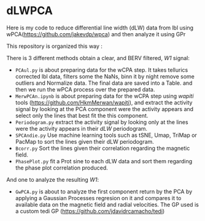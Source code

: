 # dLWPCA

Here is my code to reduce differential line width (dLW) data from lbl using wPCA(https://github.com/jakevdp/wpca) and then analyze it using GPr


This repository is organized this way :

There is 3 different methods obtain a clear, and BERV filtered, _W1_ signal:

  - `PCAul.py` is about preparing data for the wCPA step. It takes tellurics corrected lbl data, filters some the NaNs, binn it by night remove some outliers and Normalize data. The final data are saved into a Table. and then we run the wPCA process over the prepared data.
  - `MerwPCAn.ipynb` is about preparing data for the wCPA step using _wapiti_ tools (https://github.com/HkmMerwan/wapiti), and extract the activity signal by looking at the PCA component were the activity appears and select only the lines that best fit the this component.
  - `Periodogram.py` extract the activity signal by looking only at the lines were the activity appears in their _dLW_ periodogram.
  - `SPCAndie.py` Use machine learning tools such as tSNE, Umap, TriMap or PacMap to sort the lines given their dLW periodogram.
  - `Bcorr.py` Sort the lines given their correlation regarding the magnetic field.
  - `PhasePlot.py` fit a Prot sine to each dLW data and sort them regarding the phase plot correlation produced. 
  
And one to analyze the resulting _W1_:
  - `GwPCA.py` is about to analyze the first component return by the PCA by applying a Gaussian Processes regresion on it and compares it to available data on the magnetic field and radial velocities. The GP used is a custom tedi GP (https://github.com/jdavidrcamacho/tedi)
